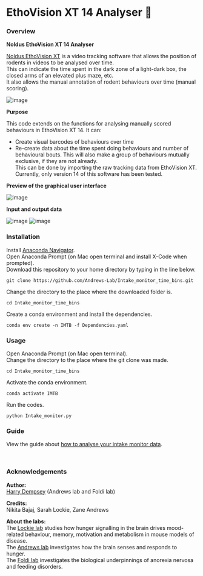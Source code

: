 # EthoVision XT 14 Analyser 🐁

### Overview

__Noldus EthoVision XT 14 Analyser__

[Noldus EthoVision XT](https://www.noldus.com/ethovision-xt) is a video tracking software that allows the position of rodents in videos to be analysed over time. <br>
This can indicate the time spent in the dark zone of a light-dark box, the closed arms of an elevated plus maze, etc. <br>
It also allows the manual annotation of rodent behaviours over time (manual scoring).

![image](https://user-images.githubusercontent.com/101311642/205426919-ff706f7d-11b2-4e39-90ef-f725043e64fb.png)

__Purpose__

This code extends on the functions for analysing manually scored behaviours in EthoVision XT 14. It can: <br>
* Create visual barcodes of behaviours over time
* Re-create data about the time spent doing behaviours and number of behavioural bouts.
This will also make a group of behaviours mutually exclusive, if they are not already. <br>
This can be done by importing the raw tracking data from EthoVision XT. <br>
Currently, only version 14 of this software has been tested.

__Preview of the graphical user interface__

![image](https://user-images.githubusercontent.com/101311642/205427812-4c3e3e2c-4526-472e-8e2a-4cf45d1ad3cc.png)

__Input and output data__

![image](https://user-images.githubusercontent.com/101311642/161454794-a0dea082-6f06-43ad-85e8-0e4d21a9b9a9.png)
![image](https://user-images.githubusercontent.com/101311642/161454762-64cef9d2-8925-4696-ae61-fae87e630365.png)

### Installation

Install [Anaconda Navigator](https://www.anaconda.com/products/distribution). <br>
Open Anaconda Prompt (on Mac open terminal and install X-Code when prompted). <br>
Download this repository to your home directory by typing in the line below.
```
git clone https://github.com/Andrews-Lab/Intake_monitor_time_bins.git
```
Change the directory to the place where the downloaded folder is. <br>
```
cd Intake_monitor_time_bins
```

Create a conda environment and install the dependencies.
```
conda env create -n IMTB -f Dependencies.yaml
```

### Usage
Open Anaconda Prompt (on Mac open terminal). <br>
Change the directory to the place where the git clone was made.
```
cd Intake_monitor_time_bins
```

Activate the conda environment.
```
conda activate IMTB
```

Run the codes.
```
python Intake_monitor.py
```

### Guide

View the guide about [how to analyse your intake monitor data](How_to_use_intake_monitor_codes.pdf).

<br>

### Acknowledgements

__Author:__ <br>
[Harry Dempsey](https://github.com/H-Dempsey) (Andrews lab and Foldi lab) <br>

__Credits:__ <br>
Nikita Bajaj, Sarah Lockie, Zane Andrews <br>

__About the labs:__ <br>
The [Lockie lab](https://www.monash.edu/discovery-institute/lockie-lab) studies how hunger signalling in the brain drives mood-related behaviour, memory, motivation and metabolism in mouse models of disease. <br>
The [Andrews lab](https://www.monash.edu/discovery-institute/andrews-lab) investigates how the brain senses and responds to hunger. <br>
The [Foldi lab](https://www.monash.edu/discovery-institute/foldi-lab) investigates the biological underpinnings of anorexia nervosa and feeding disorders. <br>
